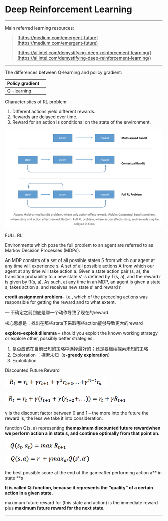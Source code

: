 # Deep Reinforcement Learning

---

Main referred learning resources:

> [https://medium.com/emergent-future](https://medium.com/emergent-future)
>
> [https://ai.intel.com/demystifying-deep-reinforcement-learning/](https://ai.intel.com/demystifying-deep-reinforcement-learning/)

---

The differences between Q-learning and policy gradient:

| Policy gradient |  |
| :--- | :--- |
| Q -learning |  |

Characteristics of RL problem:

1. Different actions yield different rewards.
2. Rewards are delayed over time.
3. Reward for an action is conditional on the state of the environment. 

![](/assets/comparisons_bandit_full_RL.png)

FULL RL:

Environments which pose the full problem to an agent are referred to as Markov Decision Processes \(MDPs\).

An MDP consists of a set of all possible states S from which our agent at any time will experience s. A set of all possible actions A from which our agent at any time will take action a. Given a state action pair \(s, a\), the transition probability to a new state s’ is defined by T\(s, a\), and the reward r is given by R\(s, a\). As such, at any time in an MDP, an agent is given a state s, takes action a, and receives new state s’ and reward r.

**credit assignment problem**– i.e., which of the preceding actions was responsible for getting the reward and to what extent.

— 不确定之前到底是哪一个动作导致了现在的reward

核心思想是：找出在那些state下采取哪些action能够导致更大的reward

**explore-exploit dilemma** – should you exploit the known working strategy or explore other, possibly better strategies.

1. 是否应该在当前已知的策略中选择最好的；还是要继续探索未知的策略
2. Exploration
   ：探索未知（**ε-greedy exploration**）
3. Exploitation

Discounted Future Reward

![](/assets/bellman_1.png)

![](/assets/bellman_2.png)

γ is the discount factor between 0 and 1 – the more into the future the reward is, the less we take it into consideration.

function Q\(s, a\) representing **themaximum discounted future rewardwhen we perform action **a** in state **s**, and continue optimally from that point on.**

![](/assets/bellman_3.png)

![](/assets/bellman_4.png)

the best possible score at the end of the gameafter performing action a** in state **s

**It is called Q-function, because it represents the “quality” of a certain action in a given state.**

maximum future reward for \(this state and action\) is the immediate reward plus **maximum future reward for the next state**.

------



